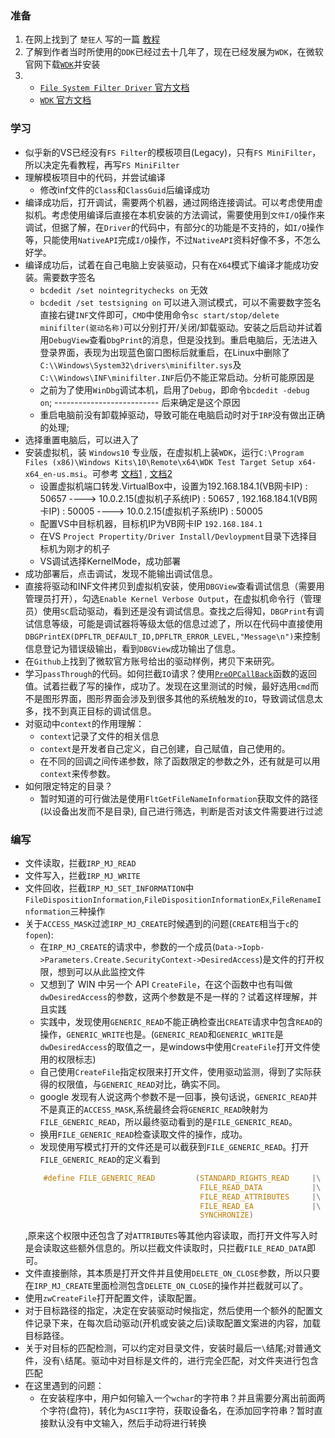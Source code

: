 ﻿### 准备
1. 在网上找到了 `楚狂人` 写的一篇 [教程](http://file3.data.weipan.cn.wscdns.com/41553047/2471e7782fee3cedbaae7014a2e9c593beef9c18?ip=1524395329,222.20.30.243&ssig=NCVoxrsmQW&Expires=1524395929&KID=sae,l30zoo1wmz&fn=Windows%20%E6%96%87%E4%BB%B6%E7%B3%BB%E7%BB%9F%E8%BF%87%E6%BB%A4%E9%A9%B1%E5%8A%A8%E5%BC%80%E5%8F%91%E6%95%99%E7%A8%8B%EF%BC%88%E7%AC%AC%E4%BA%8C%E7%89%88%EF%BC%89.pdf&skiprd=2&se_ip_debug=222.20.30.243&corp=2&from=1221134)
2. 了解到作者当时所使用的`DDK`已经过去十几年了，现在已经发展为`WDK`，在微软官网下载[`WDK`](https://docs.microsoft.com/en-us/windows-hardware/drivers/download-the-wdk)并安装
3. 	
	+ [`File System Filter Driver` 官方文档](https://docs.microsoft.com/zh-cn/windows-hardware/drivers/ifs/file-system-filter-drivers)
	+ [`WDK` 官方文档](https://docs.microsoft.com/en-us/windows-hardware/drivers/)

### 学习
* 似乎新的VS已经没有`FS Filter`的模板项目(Legacy)，只有`FS MiniFilter`，所以决定先看教程，再写`FS MiniFilter`
* 理解模板项目中的代码，并尝试编译
	+ 修改inf文件的`Class`和`ClassGuid`后编译成功
* 编译成功后，打开调试，需要两个机器，通过网络连接调试。可以考虑使用虚拟机。考虑使用编译后直接在本机安装的方法调试，需要使用到`文件I/O`操作来调试，但据了解，在`Driver`的代码中，有部分`C`的功能是不支持的，如`I/O`操作等，只能使用`NativeAPI`完成`I/O`操作，不过`NativeAPI`资料好像不多，不怎么好学。
* 编译成功后，试着在自己电脑上安装驱动，只有在`X64`模式下编译才能成功安装。需要数字签名
	+ `bcdedit /set nointegritychecks on` 无效
	+ `bcdedit /set testsigning on` 可以进入测试模式，可以不需要数字签名
直接右键`INF`文件即可，`CMD`中使用命令`sc start/stop/delete minifilter(驱动名称)`可以分别打开/关闭/卸载驱动。安装之后启动并试着用`DebugView`查看`DbgPrint`的消息，但是没找到。重启电脑后，无法进入登录界面，表现为出现蓝色窗口图标后就重启，在Linux中删除了`C:\\Windows\System32\drivers\minifilter.sys`及`C:\\Windows\INF\minifilter.INF`后仍不能正常启动。分析可能原因是
    + 之前为了使用`WinDbg`调试本机，启用了`Debug`，即命令`bcdedit -debug on`; -------------------------- 后来确定是这个原因
    + 重启电脑前没有卸载掉驱动，导致可能在电脑启动时对于`IRP`没有做出正确的处理;
* 选择重置电脑后，可以进入了
* 安装虚拟机，装 `Windows10` 专业版，在虚拟机上装`WDK`，运行`C:\Program Files (x86)\Windows Kits\10\Remote\x64\WDK Test Target Setup x64-x64_en-us.msi`。可参考 [文档1](https://docs.microsoft.com/zh-cn/windows-hardware/drivers/gettingstarted/provision-a-target-computer-wdk-8-1) , [文档2](https://docs.microsoft.com/zh-CN/windows-hardware/drivers/develop/deploying-a-driver-to-a-test-computer)
	+ 设置虚拟机端口转发.VirtualBox中，设置为192.168.184.1(VB网卡IP) : 50657 ----> 10.0.2.15(虚拟机子系统IP) : 50657 , 192.168.184.1(VB网卡IP) : 50005 ----> 10.0.2.15(虚拟机子系统IP) : 50005 
	+ 配置VS中目标机器，目标机IP为VB网卡IP `192.168.184.1`
	+ 在VS `Project Propertity/Driver Install/Devloypment`目录下选择目标机为刚才的机子
	+ VS调试选择KernelMode，成功部署
* 成功部署后，点击调试，发现不能输出调试信息。
* 直接将驱动和INF文件拷贝到虚拟机安装，使用`DBGView`查看调试信息（需要用管理员打开），勾选`Enable Kernel Verbose Output`，在虚拟机命令行（管理员）使用`SC`启动驱动，看到还是没有调试信息。查找之后得知，`DBGPrint`有调试信息等级，可能是调试器将等级太低的信息过滤了，所以在代码中直接使用`DBGPrintEX(DPFLTR_DEFAULT_ID,DPFLTR_ERROR_LEVEL,"Message\n")`来控制信息登记为错误级输出，看到`DBGView`成功输出了信息。
* 在`Github`上找到了微软官方账号给出的驱动样例，拷贝下来研究。
* 学习`passThrough`的代码。如何拦截`IO`请求？使用[`PreOPCallBack`](https://docs.microsoft.com/en-us/windows-hardware/drivers/ddi/content/fltkernel/nc-fltkernel-pflt_pre_operation_callback)函数的返回值。试着拦截了写的操作，成功了。发现在这里测试的时候，最好选用`cmd`而不是图形界面，图形界面会涉及到很多其他的系统触发的`IO`，导致调试信息太多，找不到真正目标的调试信息。
* 对驱动中`context`的作用理解：
	+ `context`记录了文件的相关信息
	+ `context`是开发者自己定义，自己创建，自己赋值，自己使用的。
	+ 在不同的回调之间传递参数，除了函数限定的参数之外，还有就是可以用`context`来传参数。
* 如何限定特定的目录？
	+ 暂时知道的可行做法是使用`FltGetFileNameInformation`获取文件的路径(以设备出发而不是目录), 自己进行筛选，判断是否对该文件需要进行过滤


### 编写
* 文件读取，拦截`IRP_MJ_READ`
* 文件写入，拦截`IRP_MJ_WRITE`
* 文件回收，拦截`IRP_MJ_SET_INFORMATION`中`FileDispositionInformation`,`FileDispositionInformationEx`,`FileRenameInformation`三种操作
* 关于`ACCESS_MASK`过滤`IRP_MJ_CREATE`时候遇到的问题(`CREATE`相当于`c`的`fopen`):
	+ 在`IRP_MJ_CREATE`的请求中，参数的一个成员(`Data->Iopb->Parameters.Create.SecurityContext->DesiredAccess`)是文件的打开权限，想到可以从此监控文件
	+ 又想到了 WIN 中另一个 API `CreateFile`，在这个函数中也有叫做`dwDesiredAccess`的参数，这两个参数是不是一样的？试着这样理解，并且实践
	+ 实践中，发现使用`GENERIC_READ`不能正确检查出`CREATE`请求中包含`READ`的操作，`GENERIC_WRITE`也是。(`GENERIC_READ`和`GENERIC_WRITE`是`dwDesiredAccess`的取值之一，是windows中使用`CreateFile`打开文件使用的权限标志)
	+ 自己使用`CreateFile`指定权限来打开文件，使用驱动监测，得到了实际获得的权限值，与`GENERIC_READ`对比，确实不同。
	+ google 发现有人说这两个参数不是一回事，换句话说，`GENERIC_READ`并不是真正的`ACCESS_MASK`,系统最终会将`GENERIC_READ`映射为`FILE_GENERIC_READ`，所以最终驱动看到的是`FILE_GENERIC_READ`。
	+ 换用`FILE_GENERIC_READ`检查读取文件的操作，成功。
	+ 发现使用写模式打开的文件还是可以截获到`FILE_GENERIC_READ`。打开`FILE_GENERIC_READ`的定义看到
	```C
		#define FILE_GENERIC_READ         (STANDARD_RIGHTS_READ     |\
		                                   FILE_READ_DATA           |\
		                                   FILE_READ_ATTRIBUTES     |\
		                                   FILE_READ_EA             |\
		                                   SYNCHRONIZE)
    ```	
	,原来这个权限中还包含了对`ATTRIBUTES`等其他内容读取，而打开文件写入时是会读取这些额外信息的。所以拦截文件读取时，只拦截`FILE_READ_DATA`即可。
* 文件直接删除，其本质是打开文件并且使用`DELETE_ON_CLOSE`参数，所以只要在`IRP_MJ_CREATE`里面检测包含`DELETE_ON_CLOSE`的操作并拦截就可以了。
* 使用`zwCreateFile`打开配置文件，读取配置。
* 对于目标路径的指定，决定在安装驱动时候指定，然后使用一个额外的配置文件记录下来，在每次启动驱动(开机或安装之后)读取配置文案进的内容，加载目标路径。
* 关于对目标的匹配检测，可以约定对目录文件，安装时最后一`\`结尾;对普通文件，没有`\`结尾。驱动中对目标是文件的，进行完全匹配，对文件夹进行包含匹配
* 在这里遇到的问题：
	+ 在安装程序中，用户如何输入一个`wchar`的字符串？并且需要分离出前面两个字符(盘符)，转化为`ASCII`字符，获取设备名，在添加回字符串？暂时直接默认没有中文输入，然后手动将进行转换